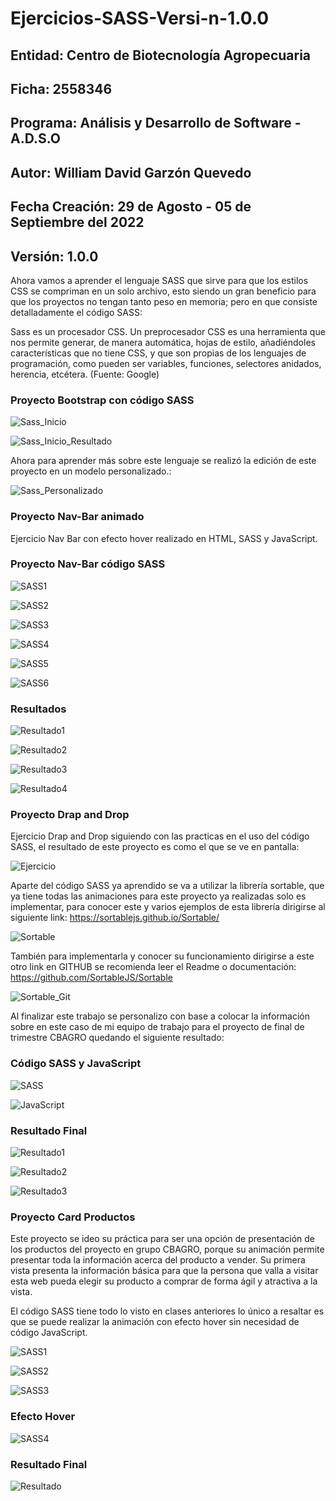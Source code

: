 # Ejercicios-SASS-Versi-n-1.0.0

## Entidad: Centro de Biotecnología Agropecuaria
## Ficha: 2558346
## Programa: Análisis y Desarrollo de Software - A.D.S.O
## Autor: William David Garzón Quevedo
## Fecha Creación: 29 de Agosto - 05 de Septiembre del 2022
## Versión: 1.0.0

Ahora vamos a aprender el lenguaje SASS que sirve para que los estilos CSS se compriman en un solo archivo, esto siendo un gran beneficio para que los proyectos no tengan tanto peso en memoria; pero en que consiste detalladamente el código SASS:

Sass es un procesador CSS. Un preprocesador CSS es una herramienta que nos permite generar, de manera automática, hojas de estilo, añadiéndoles características que no tiene CSS, y que son propias de los lenguajes de programación, como pueden ser variables, funciones, selectores anidados, herencia, etcétera. (Fuente: Google)

### Proyecto Bootstrap con código SASS

![Sass_Inicio](https://github.com/WilliamQ16/Ejercicios-SASS-Versi-n-1.0.0/blob/main/img_readme/Inicio.png)

![Sass_Inicio_Resultado](https://github.com/WilliamQ16/Ejercicios-SASS-Versi-n-1.0.0/blob/main/img_readme/Inicio_Sass.png)

Ahora para aprender más sobre este lenguaje se realizó la edición de este proyecto en un modelo personalizado.:

![Sass_Personalizado](https://github.com/WilliamQ16/Ejercicios-SASS-Versi-n-1.0.0/blob/main/img_readme/Inicio_Per.png)

### Proyecto Nav-Bar animado

Ejercicio Nav Bar con efecto hover realizado en HTML, SASS y JavaScript.

### Proyecto Nav-Bar código SASS

![SASS1](https://github.com/WilliamQ16/Ejercicios-SASS-Versi-n-1.0.0/blob/main/img_readme/readme1.png)

![SASS2](https://github.com/WilliamQ16/Ejercicios-SASS-Versi-n-1.0.0/blob/main/img_readme/readme2.png)

![SASS3](https://github.com/WilliamQ16/Ejercicios-SASS-Versi-n-1.0.0/blob/main/img_readme/readme3.png)

![SASS4](https://github.com/WilliamQ16/Ejercicios-SASS-Versi-n-1.0.0/blob/main/img_readme/readme4.png)

![SASS5](https://github.com/WilliamQ16/Ejercicios-SASS-Versi-n-1.0.0/blob/main/img_readme/readme5.png)

![SASS6](https://github.com/WilliamQ16/Ejercicios-SASS-Versi-n-1.0.0/blob/main/img_readme/readme6.png)

### Resultados 

![Resultado1](https://github.com/WilliamQ16/Ejercicios-SASS-Versi-n-1.0.0/blob/main/img_readme/readme7.png)

![Resultado2](https://github.com/WilliamQ16/Ejercicios-SASS-Versi-n-1.0.0/blob/main/img_readme/readme8.png)

![Resultado3](https://github.com/WilliamQ16/Ejercicios-SASS-Versi-n-1.0.0/blob/main/img_readme/readme8.png)

![Resultado4](https://github.com/WilliamQ16/Ejercicios-SASS-Versi-n-1.0.0/blob/main/img_readme/readme10.png)

### Proyecto Drap and Drop

Ejercicio Drap and Drop siguiendo con las practicas en el uso del código SASS, el resultado de este proyecto es como el que se ve en pantalla:

![Ejercicio](https://github.com/WilliamQ16/Ejercicios-SASS-Versi-n-1.0.0/blob/main/img_readme/Readme11.png)

Aparte del código SASS ya aprendido se va a utilizar la librería sortable, que ya tiene todas las animaciones para este proyecto ya realizadas solo es implementar, para conocer este y varios ejemplos de esta librería dirigirse al siguiente link: https://sortablejs.github.io/Sortable/

![Sortable](https://github.com/WilliamQ16/Ejercicios-SASS-Versi-n-1.0.0/blob/main/img_readme/Readme12.png)

También para implementarla y conocer su funcionamiento dirigirse a este otro link en GITHUB se recomienda leer el Readme o documentación: https://github.com/SortableJS/Sortable

![Sortable_Git](https://github.com/WilliamQ16/Ejercicios-SASS-Versi-n-1.0.0/blob/main/img_readme/Readme13.png)

Al finalizar este trabajo se personalizo con base a colocar la información sobre en este caso de mi equipo de trabajo para el proyecto de final de trimestre CBAGRO quedando el siguiente resultado:

### Código SASS y JavaScript

![SASS](https://github.com/WilliamQ16/Ejercicios-SASS-Versi-n-1.0.0/blob/main/img_readme/Readme14.png)

![JavaScript](https://github.com/WilliamQ16/Ejercicios-SASS-Versi-n-1.0.0/blob/main/img_readme/Readme15.png)

### Resultado Final

![Resultado1](https://github.com/WilliamQ16/Ejercicios-SASS-Versi-n-1.0.0/blob/main/img_readme/Readme16.png)

![Resultado2](https://github.com/WilliamQ16/Ejercicios-SASS-Versi-n-1.0.0/blob/main/img_readme/Readme17.png)

![Resultado3](https://github.com/WilliamQ16/Ejercicios-SASS-Versi-n-1.0.0/blob/main/img_readme/Readme18.png)

### Proyecto Card Productos

Este proyecto se ideo su práctica para ser una opción de presentación de los productos del proyecto en grupo CBAGRO, porque su animación permite presentar toda la información acerca del producto a vender. Su primera vista presenta la información básica para que la persona que valla a visitar esta web pueda elegir su producto a comprar de forma ágil y atractiva a la vista.

El código SASS tiene todo lo visto en clases anteriores lo único a resaltar es que se puede realizar la animación con efecto hover sin necesidad de código JavaScript.

![SASS1](https://github.com/WilliamQ16/Ejercicios-SASS-Versi-n-1.0.0/blob/main/img_readme/readme19.png)

![SASS2](https://github.com/WilliamQ16/Ejercicios-SASS-Versi-n-1.0.0/blob/main/img_readme/readme20.png)

![SASS3](https://github.com/WilliamQ16/Ejercicios-SASS-Versi-n-1.0.0/blob/main/img_readme/readme21.png)

### Efecto Hover

![SASS4](https://github.com/WilliamQ16/Ejercicios-SASS-Versi-n-1.0.0/blob/main/img_readme/readme22.png)

### Resultado Final

![Resultado](https://github.com/WilliamQ16/Ejercicios-SASS-Versi-n-1.0.0/blob/main/img_readme/readme23.png)
